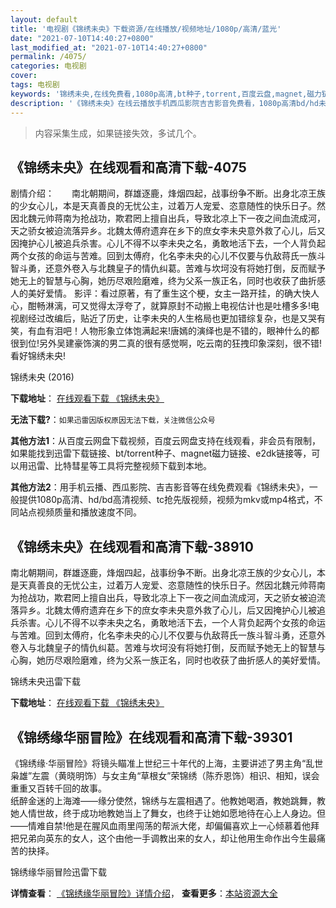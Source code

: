 ```yaml
---
layout: default
title: '电视剧《锦绣未央》下载资源/在线播放/视频地址/1080p/高清/蓝光'
date: "2021-07-10T14:40:27+0800"
last_modified_at: "2021-07-10T14:40:27+0800"
permalink: /4075/
categories: 电视剧
cover:
tags: 电视剧
keywords: '锦绣未央,在线免费看,1080p高清,bt种子,torrent,百度云盘,magnet,磁力链,迅雷下载资源'
description: '《锦绣未央》在线云播放手机西瓜影院吉吉影音免费看，1080p高清bd/hd未删减完整版和tc抢先枪版，mkv/mp4格式，附带bt/torrent种子、magnet/磁力链、百度云盘、网盘资源迅雷下载链接'
---
```


>内容采集生成，如果链接失效，多试几个。


## 《锦绣未央》在线观看和高清下载-4075

剧情介绍：　　南北朝期间，群雄逐鹿，烽烟四起，战事纷争不断。出身北凉王族的少女心儿，本是天真善良的无忧公主，过着万人宠爱、恣意随性的快乐日子。然因北魏元帅蒋南为抢战功，欺君罔上擅自出兵，导致北凉上下一夜之间血流成河，天之骄女被迫流落异乡。北魏太傅府遗弃在乡下的庶女李未央意外救了心儿，后又因掩护心儿被追兵杀害。心儿不得不以李未央之名，勇敢地活下去，一个人背负起两个女孩的命运与苦难。回到太傅府，化名李未央的心儿不仅要与仇敌蒋氏一族斗智斗勇，还意外卷入与北魏皇子的情仇纠葛。苦难与坎坷没有将她打倒，反而赋予她无上的智慧与心胸，她历尽艰险磨难，终为父系一族正名，同时也收获了曲折感人的美好爱情。 影评：看过原著，有了重生这个梗，女主一路开挂，的确大快人心，酣畅淋漓，可又觉得太浮夸了，就算原封不动搬上电视估计也是吐槽多多!电视剧经过改编后，贴近了历史，让李未央的人生格局也更加错综复杂，也是又哭有笑，有血有泪吧！人物形象立体饱满起来!唐嫣的演绎也是不错的，眼神什么的都很到位!另外吴建豪饰演的男二真的很有感觉啊，吃云南的狂拽印象深刻，很不错!看好锦绣未央!


锦绣未央 (2016)

**下载地址**： [在线观看下载 《锦绣未央》](https://www.btbtdy.me/btdy/dy8840.html) 


**无法下载?**：`如果迅雷因版权原因无法下载，关注微信公众号 `

**其他方法1**：从百度云网盘下载视频，百度云网盘支持在线观看，非会员有限制，如果能找到迅雷下载链接、bt/torrent种子、magnet磁力链接、e2dk链接等，可以用迅雷、比特彗星等工具将完整视频下载到本地。

**其他方法2**：用手机云播、西瓜影院、吉吉影音等在线免费观看《锦绣未央》，一般提供1080p高清、hd/bd高清视频、tc抢先版视频，视频为mkv或mp4格式，不同站点视频质量和播放速度不同。


## 《锦绣未央》在线观看和高清下载-38910

南北朝期间，群雄逐鹿，烽烟四起，战事纷争不断。出身北凉王族的少女心儿，本是天真善良的无忧公主，过着万人宠爱、恣意随性的快乐日子。然因北魏元帅蒋南为抢战功，欺君罔上擅自出兵，导致北凉上下一夜之间血流成河，天之骄女被迫流落异乡。北魏太傅府遗弃在乡下的庶女李未央意外救了心儿，后又因掩护心儿被追兵杀害。心儿不得不以李未央之名，勇敢地活下去，一个人背负起两个女孩的命运与苦难。回到太傅府，化名李未央的心儿不仅要与仇敌蒋氏一族斗智斗勇，还意外卷入与北魏皇子的情仇纠葛。苦难与坎坷没有将她打倒，反而赋予她无上的智慧与心胸，她历尽艰险磨难，终为父系一族正名，同时也收获了曲折感人的美好爱情。


锦绣未央迅雷下载

**下载地址**： [在线观看下载 《锦绣未央》](https://www.993dy.com//vod-detail-id-13529.html) 


## 《锦绣缘华丽冒险》在线观看和高清下载-39301

《锦绣缘·华丽冒险》将镜头瞄准上世纪三十年代的上海，主要讲述了男主角&ldquo;乱世枭雄”左震（黄晓明饰）与女主角“草根女&rdquo;荣锦绣（陈乔恩饰）相识、相知，误会重重又百转千回的故事。<br />纸醉金迷的上海滩——缘分使然，锦绣与左震相遇了。他教她喝酒，教她跳舞，教她人情世故，终于成功地教她当上了舞女，也终于让她如愿地待在心上人身边。但——情难自禁!他是在腥风血雨里闯荡的帮派大佬，却偏偏喜欢上一心倾慕着他拜把兄弟向英东的女人，这个由他一手调教出来的女人，却让他用生命作出今生最痛苦的抉择。<!---剧情end--->


锦绣缘华丽冒险迅雷下载

**详情查看**： [《锦绣缘华丽冒险》详情介绍](/movie/39301/)， **查看更多**：[本站资源大全](/movie/t/all/)

